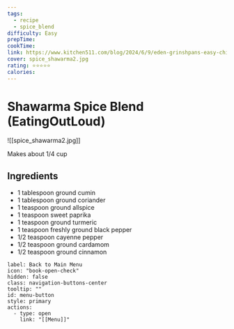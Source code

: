 ```yaml
---
tags:
  - recipe
  - spice_blend
difficulty: Easy
prepTime: 
cookTime: 
link: https://www.kitchen511.com/blog/2024/6/9/eden-grinshpans-easy-chicken-shawarma
cover: spice_shawarma2.jpg
rating: ⭐️⭐️⭐️⭐️⭐️
calories:
---
```

# Shawarma Spice Blend (EatingOutLoud)

![[spice_shawarma2.jpg]]

Makes about 1/4 cup

## Ingredients
- 1 tablespoon ground cumin
- 1 tablespoon ground coriander
- 1 teaspoon ground allspice
- 1 teaspoon sweet paprika
- 1 teaspoon ground turmeric
- 1 teaspoon freshly ground black pepper
- 1/2 teaspoon cayenne pepper
- 1/2 teaspoon ground cardamom
- 1/2 teaspoon ground cinnamon



```meta-bind-button
label: Back to Main Menu
icon: "book-open-check"
hidden: false
class: navigation-buttons-center
tooltip: ""
id: menu-button
style: primary
actions:
  - type: open
    link: "[[Menu]]"

```
 
